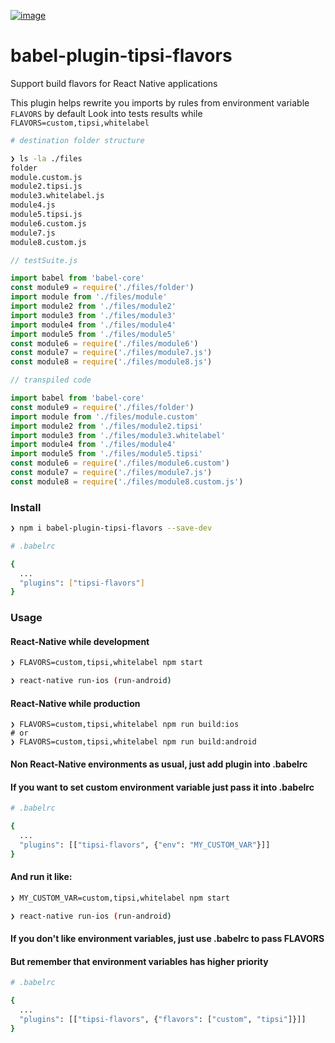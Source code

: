 [![image](https://travis-ci.org/tipsi/babel-plugin-tipsi-flavors.svg?branch=master)](https://travis-ci.org/tipsi/babel-plugin-tipsi-flavors)
# babel-plugin-tipsi-flavors
Support build flavors for React Native applications  

This plugin helps rewrite you imports by rules from environment variable `FLAVORS`  by default
Look into tests results while `FLAVORS=custom,tipsi,whitelabel`

```bash
# destination folder structure

❯ ls -la ./files
folder
module.custom.js
module2.tipsi.js
module3.whitelabel.js
module4.js
module5.tipsi.js
module6.custom.js
module7.js
module8.custom.js
```

```javascript
// testSuite.js

import babel from 'babel-core'
const module9 = require('./files/folder')
import module from './files/module'
import module2 from './files/module2'
import module3 from './files/module3'
import module4 from './files/module4'
import module5 from './files/module5'
const module6 = require('./files/module6')
const module7 = require('./files/module7.js')
const module8 = require('./files/module8.js')
```

```javascript
// transpiled code

import babel from 'babel-core'
const module9 = require('./files/folder')
import module from './files/module.custom'
import module2 from './files/module2.tipsi'
import module3 from './files/module3.whitelabel'
import module4 from './files/module4'
import module5 from './files/module5.tipsi'
const module6 = require('./files/module6.custom')
const module7 = require('./files/module7.js')
const module8 = require('./files/module8.custom.js')
```

### Install
```bash
❯ npm i babel-plugin-tipsi-flavors --save-dev
```

```bash
# .babelrc

{
  ...
  "plugins": ["tipsi-flavors"]
}
```

### Usage

#### React-Native while development
```bash
❯ FLAVORS=custom,tipsi,whitelabel npm start

❯ react-native run-ios (run-android)
```

#### React-Native while production
```
❯ FLAVORS=custom,tipsi,whitelabel npm run build:ios
# or
❯ FLAVORS=custom,tipsi,whitelabel npm run build:android 
```

#### Non React-Native environments as usual, just add plugin into .babelrc

#### If you want to set custom environment variable just pass it into .babelrc

```bash
# .babelrc

{
  ...
  "plugins": [["tipsi-flavors", {"env": "MY_CUSTOM_VAR"}]]
}
```

#### And run it like:

```bash
❯ MY_CUSTOM_VAR=custom,tipsi,whitelabel npm start

❯ react-native run-ios (run-android)
```

#### If you don't like environment variables, just use .babelrc to pass FLAVORS
#### But remember that environment variables has higher priority

```bash
# .babelrc

{
  ...
  "plugins": [["tipsi-flavors", {"flavors": ["custom", "tipsi"]}]]
}
```

